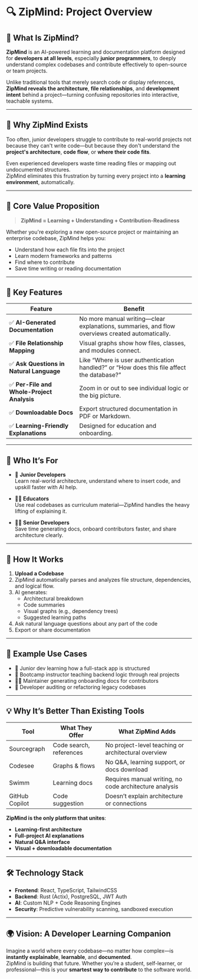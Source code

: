 # 🔍 ZipMind: Project Overview

## 🧠 What Is ZipMind?

**ZipMind** is an AI-powered learning and documentation platform designed for **developers at all levels**, especially **junior programmers**, to deeply understand complex codebases and contribute effectively to open-source or team projects.

Unlike traditional tools that merely search code or display references, **ZipMind reveals the architecture**, **file relationships**, and **development intent** behind a project—turning confusing repositories into interactive, teachable systems.

---

## 🚨 Why ZipMind Exists 

Too often, junior developers struggle to contribute to real-world projects not because they can't write code—but because they don't understand the **project's architecture**, **code flow**, or **where their code fits**.

Even experienced developers waste time reading files or mapping out undocumented structures.  
ZipMind eliminates this frustration by turning every project into a **learning environment**, automatically.

---

## 🌟 Core Value Proposition

> **ZipMind = Learning + Understanding + Contribution-Readiness**

Whether you're exploring a new open-source project or maintaining an enterprise codebase, ZipMind helps you:

- Understand how each file fits into the project
- Learn modern frameworks and patterns
- Find where to contribute
- Save time writing or reading documentation

---

## 🎯 Key Features

| Feature | Benefit |
|--------|---------|
| ✅ **AI-Generated Documentation** | No more manual writing—clear explanations, summaries, and flow overviews created automatically. |
| ✅ **File Relationship Mapping** | Visual graphs show how files, classes, and modules connect. |
| ✅ **Ask Questions in Natural Language** | Like “Where is user authentication handled?” or “How does this file affect the database?” |
| ✅ **Per-File and Whole-Project Analysis** | Zoom in or out to see individual logic or the big picture. |
| ✅ **Downloadable Docs** | Export structured documentation in PDF or Markdown. |
| ✅ **Learning-Friendly Explanations** | Designed for education and onboarding. |

---

## 👥 Who It’s For

- 👶 **Junior Developers**  
  Learn real-world architecture, understand where to insert code, and upskill faster with AI help.

- 🧑‍🏫 **Educators**  
  Use real codebases as curriculum material—ZipMind handles the heavy lifting of explaining it.

- 👨‍💻 **Senior Developers**  
  Save time generating docs, onboard contributors faster, and share architecture clearly.

---

## 🧠 How It Works

1. **Upload a Codebase**
2. ZipMind automatically parses and analyzes file structure, dependencies, and logical flow.
3. AI generates:
   - Architectural breakdown
   - Code summaries
   - Visual graphs (e.g., dependency trees)
   - Suggested learning paths
4. Ask natural language questions about any part of the code
5. Export or share documentation

---

## 💼 Example Use Cases

- 📘 Junior dev learning how a full-stack app is structured
- 🧪 Bootcamp instructor teaching backend logic through real projects
- 🧑‍💻 Maintainer generating onboarding docs for contributors
- 🚀 Developer auditing or refactoring legacy codebases

---

## 💡 Why It’s Better Than Existing Tools

| Tool | What They Offer | What ZipMind Adds |
|------|------------------|-------------------|
| Sourcegraph | Code search, references | No project-level teaching or architectural overview |
| Codesee | Graphs & flows | No Q&A, learning support, or docs download |
| Swimm | Learning docs | Requires manual writing, no code architecture analysis |
| GitHub Copilot | Code suggestion | Doesn’t explain architecture or connections |

**ZipMind is the only platform that unites**:
- **Learning-first architecture**
- **Full-project AI explanations**
- **Natural Q&A interface**
- **Visual + downloadable documentation**

---

## 🛠️ Technology Stack

- **Frontend**: React, TypeScript, TailwindCSS  
- **Backend**: Rust (Actix), PostgreSQL, JWT Auth  
- **AI**: Custom NLP + Code Reasoning Engines  
- **Security**: Predictive vulnerability scanning, sandboxed execution

---

## 🌍 Vision: A Developer Learning Companion

Imagine a world where every codebase—no matter how complex—is **instantly explainable**, **learnable**, and **documented**.  
ZipMind is building that future. Whether you’re a student, self-learner, or professional—this is your **smartest way to contribute** to the software world.